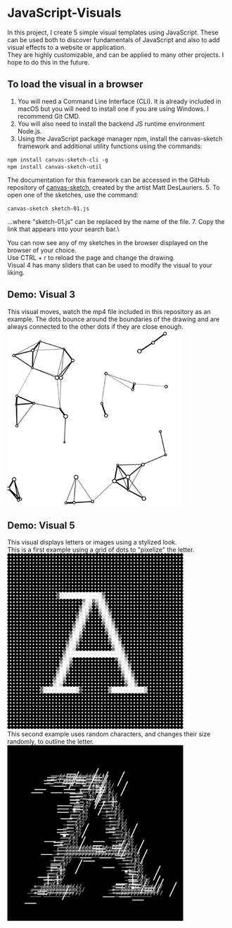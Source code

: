 # JavaScript-Visuals

In this project, I create 5 simple visual templates using JavaScript. 
These can be used both to discover fundamentals of JavaScript and also to add visual effects to a website or application. \
They are highly customizable, and can be applied to many other projects. I hope to do this in the future. 

## To load the visual in a browser
1. You will need a Command Line Interface (CLI).
It is already included in macOS but you will need to install one if you are using Windows. I recommend Git CMD.
2. You will also need to install the backend JS runtime environment Node.js. 
3. Using the JavaScript package manager npm, install the canvas-sketch framework and additional utility functions using the commands: 
```
npm install canvas-sketch-cli -g
npm install canvas-sketch-util
```
The documentation for this framework can be accessed in the GitHub repository of [canvas-sketch](https://github.com/mattdesl/canvas-sketch), created by the artist Matt DesLauriers. 
5. To open one of the sketches, use the command: 
```
canvas-sketch sketch-01.js
```
...where "sketch-01.js" can be replaced by the name of the file.
7.  Copy the link that appears into your search bar.\ 

You can now see any of my sketches in the browser displayed on the browser of your choice. \
Use CTRL + r to reload the page and change the drawing.\
Visual 4 has many sliders that can be used to modify the visual to your liking. 

## Demo: Visual 3
This visual moves, watch the mp4 file included in this repository as an example. The dots bounce around the boundaries of the drawing and are always connected to the other dots if they are close enough. \
<img src="https://github.com/NOBODIDI/JavaScript-Visuals/blob/083beb0a630d21f12d3876fda178ee59ed9dfcea/03/2022.02.27-08.43.32.png" width="400" height="400">

## Demo: Visual 5
This visual displays letters or images using a stylized look. \
This is a first example using a grid of dots to "pixelize" the letter. \
<img src="https://github.com/NOBODIDI/JavaScript-Visuals/blob/e0f7db5fd353a4e5718975ba6e3d7e563b55ee84/05/2022.02.27-19.54.36.png" width="400" height="400">\
This second example uses random characters, and changes their size randomly, to outline the letter.\
<img src="https://github.com/NOBODIDI/JavaScript-Visuals/blob/e0f7db5fd353a4e5718975ba6e3d7e563b55ee84/05/2022.05.02-17.50.11.png" width="400" height="400">
